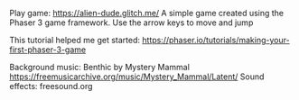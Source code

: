 Play game: https://alien-dude.glitch.me/
A simple game created using the Phaser 3 game framework.
Use the arrow keys to move and jump

This tutorial helped me get started: https://phaser.io/tutorials/making-your-first-phaser-3-game

Background music: Benthic by Mystery Mammal https://freemusicarchive.org/music/Mystery_Mammal/Latent/
Sound effects: freesound.org
